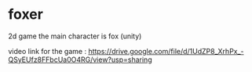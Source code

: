# foxer
2d game the main character is fox (unity) 


video link for the game : https://drive.google.com/file/d/1UdZP8_XrhPx_-QSyEUfz8FFbcUa0O4RG/view?usp=sharing 
